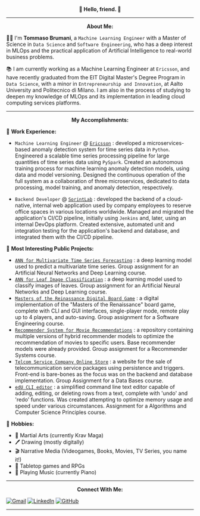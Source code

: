 <p align="center" style="font-weight:bold"> 
👋 <b>Hello, friend.</b> 👋 
<p>

---
<p align="center" style="font-weight:bold"> 
<b>About Me:</b>

<p>

👱‍♂️ I'm <b>Tommaso Brumani</b>, a `Machine Learning Engineer` with a Master of Science in `Data Science` and `Software Engineering`, who has a deep interest in MLOps and the practical application of Artificial Intelligence to real-world business problems.

📚 I am currently working as a Machine Learning Engineer at `Ericsson`, and have recently graduated from the EIT Digital Master's Degree Program in `Data Science`, with a minor in `Entrepreneurship and Innovation`, at Aalto University and Politecnico di Milano. I am also in the process of studying to deepen my knowledge of MLOps and its implementation in leading cloud computing services platforms.

---
<p align="center" style="font-weight:bold"> 
<b>My Accomplishments:</b>
<p>

💼 <b>Work Experience:</b>

* `Machine Learning Engineer` @ [`Ericsson`](https://www.ericsson.com/) : developed a microservices-based anomaly detection system for time series data in `Python`. Engineered a scalable time series processing pipeline for large quantities of time series data using `PySpark`. Created an autonomous training process for machine learning anomaly detection models, using data and model versioning. Designed the continuous operation of the full system as a collaboration of three microservices, dedicated to data processing, model training, and anomaly detection, respectively.
  
* `Backend Developer` @ [`SorintLab`](https://www.sorint.com/) : developed the backend of a cloud-native, internal web application used by company employees to reserve office spaces in various locations worldwide. Managed and migrated the application's CI/CD pipeline, initially using `Jenkins` and, later, using an internal DevOps platform. Created extensive, automated unit and integration testing for the application's backend and database, and integrated them with the CI/CD pipeline.

🔨 <b>Most Interesting Public Projects:</b>

* [`ANN for Multivariate Time Series Forecasting`](https://github.com/TommasoBrumani/multivariate-time-series-forecasting) : a deep learning model used to predict a multivariate time series. Group assignment for an Artificial Neural Networks and Deep Learning course.
* [`ANN for Leaf Image Classification`](https://github.com/TommasoBrumani/leaf-classificator) : a deep learning model used to classify images of leaves. Group assignment for an Artificial Neural Networks and Deep Learning course.
* [`Masters of the Reinassance Digital Board Game`](https://github.com/TommasoBrumani/ingswAM2021-Alesani-Brumani-Cagliani) : a digital implementation of the "Masters of the Renaissance" board game, complete with CLI and GUI interfaces, single-player mode, remote play up to 4 players, and auto-saving. Group assignment for a Software Engineering course.
* [`Recommender System for Movie Recommendations`](https://github.com/TommasoBrumani/movie-recommender-system) : a repository containing multiple versions of hybrid recommender models to optimize the recommendation of movies to specific users. Base recommender models were already provided. Group assignment for a Recommender Systems course.
* [`Telcom Service Company Online Store`](https://github.com/TommasoBrumani/telcom-services-online-store) : a website for the sale of telecommunication service packages using persistence and triggers. Front-end is bare-bones as the focus was on the backend and database implementation. Group Assignment for a Data Bases course.
* [`edU CLI editor`](https://github.com/TommasoBrumani/edU-CLI-text-editor) : a simplified command line text editor capable of adding, editing, or deleting rows from a text, complete with 'undo' and 'redo' functions. Was created attempting to optimize memory usage and speed under various circumstances. Assignment for a Algorithms and Computer Science Principles course.

🌱 <b>Hobbies:</b>

* 🥋 Martial Arts (currently Krav Maga)
* 🖊️ Drawing (mostly digitally)
* 🎬 Narrative Media (Videogames, Books, Movies, TV Series, you name it!)
* 🎲 Tabletop games and RPGs
* 🎹 Playing Music (currently Piano)

---
<p align="center" style="font-weight:bold"> 
<b>Connect With Me:</b> 
<p>

[![Gmail](https://img.shields.io/badge/Gmail-D14836?style=for-the-badge&logo=gmail&logoColor=white)](mailto:tommaso.brumani@gmail.com)
[![LinkedIn](https://img.shields.io/badge/linkedin-%230077B5.svg?style=for-the-badge&logo=linkedin&logoColor=white)](https://www.linkedin.com/in/tommaso-brumani)
[![GitHub](https://img.shields.io/badge/github-%23121011.svg?style=for-the-badge&logo=github&logoColor=white)](https://github.com/TommasoBrumani)

---
